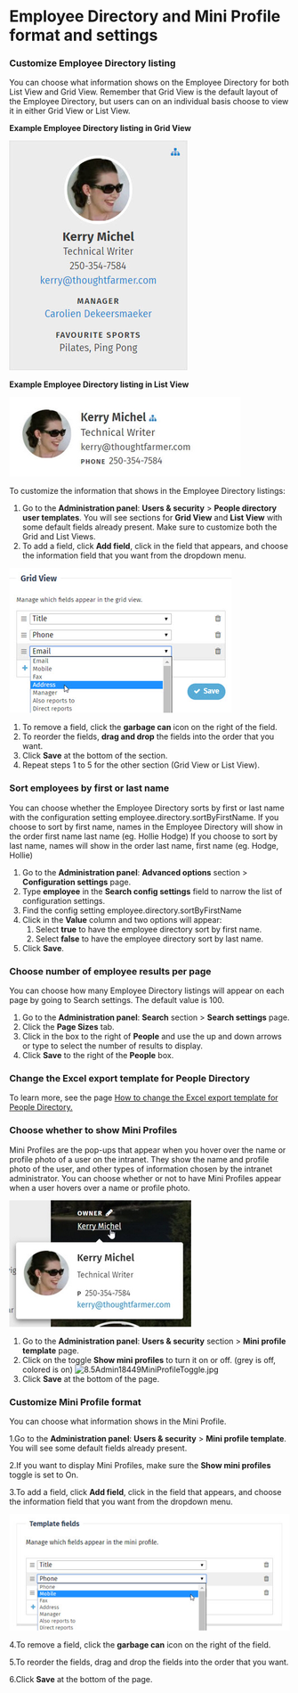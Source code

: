 # Employee Directory and Mini Profile format and settings

### Customize Employee Directory listing

You can choose what information shows on the Employee Directory for both List View and Grid View. Remember that Grid View is the default layout of the Employee Directory, but users can on an individual basis choose to view it in either Grid View or List View.  
  
**Example Employee Directory listing in Grid View**

![](../../.gitbook/assets/1%20%281%29.jpg)

**Example Employee Directory listing in List View**

![](../../.gitbook/assets/2%20%2857%29.jpg)

To customize the information that shows in the Employee Directory listings:

1. Go to the **Administration panel**: **Users & security** &gt; **People directory user templates**. You will see sections for **Grid View** and **List View** with some default fields already present. Make sure to customize both the Grid and List Views.
2. To add a field, click **Add field**, click in the field that appears, and choose the information field that you want from the dropdown menu.

![](../../.gitbook/assets/3%20%287%29.jpg)

1. To remove a field, click the **garbage can** icon on the right of the field.
2. To reorder the fields, **drag and drop** the fields into the order that you want.
3. Click **Save** at the bottom of the section.
4. Repeat steps 1 to 5 for the other section \(Grid View or List View\).

### Sort employees by first or last name

You can choose whether the Employee Directory sorts by first or last name with the configuration setting employee.directory.sortByFirstName. If you choose to sort by first name, names in the Employee Directory will show in the order first name last name \(eg. Hollie Hodge\) If you choose to sort by last name, names will show in the order last name, first name \(eg. Hodge, Hollie\)

1. Go to the **Administration panel**: **Advanced options** section &gt; **Configuration settings** page.
2. Type **employee** in the **Search config settings** field to narrow the list of configuration settings.
3. Find the config setting employee.directory.sortByFirstName
4. Click in the **Value** column and two options will appear:
   1. Select **true** to have the employee directory sort by first name.
   2. Select **false** to have the employee directory sort by last name.
5. Click **Save**.

### Choose number of employee results per page

You can choose how many Employee Directory listings will appear on each page by going to Search settings. The default value is 100.

1. Go to the **Administration panel**: **Search** section &gt; **Search settings** page.
2. Click the **Page Sizes** tab.
3. Click in the box to the right of **People** and use the up and down arrows or type to select the number of results to display.
4. Click **Save** to the right of the **People** box.

### Change the Excel export template for People Directory

To learn more, see the page [How to change the Excel export template for People Directory.](../advanced-configuration/configuration-settings/change-excel-export-template-for-people-directory.md)

### Choose whether to show Mini Profiles

Mini Profiles are the pop-ups that appear when you hover over the name or profile photo of a user on the intranet. They show the name and profile photo of the user, and other types of information chosen by the intranet administrator. You can choose whether or not to have Mini Profiles appear when a user hovers over a name or profile photo.

![](../../.gitbook/assets/4%20%2827%29.jpg)



1. Go to the **Administration panel**: **Users & security** section &gt; **Mini profile template** page.
2. Click on the toggle **Show mini profiles** to turn it on or off. \(grey is off, colored is on\)  ![8.5Admin18449MiniProfileToggle.jpg](https://community.thoughtfarmer.com/imagethumb/52321570000/16925/275x97/False/8.5Admin18449MiniProfileToggle.jpg)  
3. Click **Save** at the bottom of the page.

### Customize Mini Profile format

You can choose what information shows in the Mini Profile.

1.Go to the **Administration panel**: **Users & security** &gt; **Mini profile template**. You will see some default fields already present.

2.If you want to display Mini Profiles, make sure the **Show mini profiles** toggle is set to On. 

3.To add a field, click **Add field**, click in the field that appears, and choose the information field that you want from the dropdown menu.

![](../../.gitbook/assets/5%20%2815%29.jpg)

4.To remove a field, click the **garbage can** icon on the right of the field.

5.To reorder the fields, drag and drop the fields into the order that you want.

6.Click **Save** at the bottom of the page.

